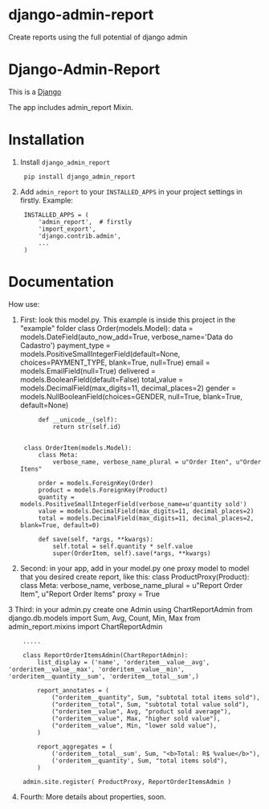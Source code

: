 # django-admin-report
Create reports using the full potential of django admin

Django-Admin-Report
==============

This is a [Django](https://www.djangoproject.com/)

The app includes admin_report Mixin.

Installation
============

1. Install `django_admin_report`

        pip install django_admin_report

2. Add `admin_report` to your `INSTALLED_APPS` in your project settings in firstly. Example:

		INSTALLED_APPS = (
		    'admin_report',  # firstly
		    'import_export',
		    'django.contrib.admin',
		    ...
		)

Documentation
============

How use:

1. First: look this model.py. This example is inside this project in the "example" folder
		class Order(models.Model):
			data = models.DateField(auto_now_add=True, verbose_name='Data do Cadastro')
			payment_type = models.PositiveSmallIntegerField(default=None, choices=PAYMENT_TYPE, blank=True, null=True)
			email = models.EmailField(null=True)
			delivered = models.BooleanField(default=False)
			total_value = models.DecimalField(max_digits=11, decimal_places=2)
			gender = models.NullBooleanField(choices=GENDER, null=True, blank=True, default=None)

			def __unicode__(self):
				return str(self.id)


		class OrderItem(models.Model):
			class Meta:
				verbose_name, verbose_name_plural = u"Order Iten", u"Order Itens"

			order = models.ForeignKey(Order)
			product = models.ForeignKey(Product)
			quantity = models.PositiveSmallIntegerField(verbose_name=u'quantity sold')
			value = models.DecimalField(max_digits=11, decimal_places=2)
			total = models.DecimalField(max_digits=11, decimal_places=2, blank=True, default=0)

			def save(self, *args, **kwargs):
				self.total = self.quantity * self.value
				super(OrderItem, self).save(*args, **kwargs)


2. Second: in your app, add in your model.py one proxy model to model that you desired create report, like this:
		class ProductProxy(Product):
			class Meta:
				verbose_name, verbose_name_plural = u"Report Order Item", u"Report Order Items"
				proxy = True 	

3 Third: in your admin.py create one Admin using ChartReportAdmin
		from django.db.models import Sum, Avg, Count, Min, Max
		from admin_report.mixins import ChartReportAdmin

		.....

		class ReportOrderItemsAdmin(ChartReportAdmin):
			list_display = ('name', 'orderitem__value__avg', 'orderitem__value__max', 'orderitem__value__min', 'orderitem__quantity__sum', 'orderitem__total__sum',)

			report_annotates = (
				("orderitem__quantity", Sum, "subtotal total items sold"),
				("orderitem__total", Sum, "subtotal total value sold"),
				("orderitem__value", Avg, "product sold average"),
				("orderitem__value", Max, "higher sold value"),
				("orderitem__value", Min, "lower sold value"),
			)

			report_aggregates = (
				('orderitem__total__sum', Sum, "<b>Total: R$ %value</b>"),
				('orderitem__quantity', Sum, "total items sold"),
			)

		admin.site.register( ProductProxy, ReportOrderItemsAdmin )

4. Fourth: More details about properties, soon.